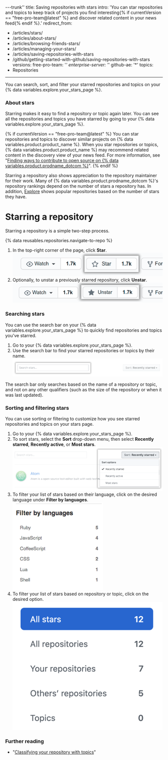 ---trunk''
title: Saving repositories with stars
intro: 'You can star repositories and topics to keep track of projects you find interesting{% if currentVersion == "free-pro-team@latest" %} and discover related content in your news feed{% endif %}.'
redirect_from:
  - /articles/stars/
  - /articles/about-stars/
  - /articles/browsing-friends-stars/
  - /articles/managing-your-stars/
  - /articles/saving-repositories-with-stars
  - /github/getting-started-with-github/saving-repositories-with-stars
versions:
  free-pro-team: '*'
  enterprise-server: '*'
  github-ae: '*'
topics:
  - Repositories
---
You can search, sort, and filter your starred repositories and topics on your {% data variables.explore.your_stars_page %}.

### About stars

Starring makes it easy to find a repository or topic again later. You can see all the repositories and topics you have starred by going to your {% data variables.explore.your_stars_page %}.

{% if currentVersion == "free-pro-team@latest" %}
You can star repositories and topics to discover similar projects on {% data variables.product.product_name %}. When you star repositories or topics, {% data variables.product.product_name %} may recommend related content in the discovery view of your news feed. For more information, see "[Finding ways to contribute to open source on {% data variables.product.prodname_dotcom %}](/github/getting-started-with-github/finding-ways-to-contribute-to-open-source-on-github)".
{% endif %}

Starring a repository also shows appreciation to the repository maintainer for their work. Many of {% data variables.product.prodname_dotcom %}'s repository rankings depend on the number of stars a repository has. In addition, [Explore](https://github.com/explore) shows popular repositories based on the number of stars they have.

# Starring a repository

Starring a repository is a simple two-step process.

{% data reusables.repositories.navigate-to-repo %}
1. In the top-right corner of the page, click **Star**.
![Starring a repository](/assets/images/help/stars/starring-a-repository.png)
1. Optionally, to unstar a previously starred repository, click **Unstar**.
![Untarring a repository](/assets/images/help/stars/unstarring-a-repository.png)

### Searching stars

You can use the search bar on your {% data variables.explore.your_stars_page %} to quickly find repositories and topics you've starred.

1. Go to your {% data variables.explore.your_stars_page %}.
1. Use the search bar to find your starred repositories or topics by their name.
![Searching through stars](/assets/images/help/stars/stars_search_bar.png)

The search bar only searches based on the name of a repository or topic, and not on any other qualifiers (such as the size of the repository or when it was last updated).

### Sorting and filtering stars

You can use sorting or filtering to customize how you see starred repositories and topics on your stars page.

1. Go to your {% data variables.explore.your_stars_page %}.
1. To sort stars, select the **Sort** drop-down menu, then select **Recently starred**, **Recently active**, or **Most stars**.
![Sorting stars](/assets/images/help/stars/stars_sort_menu.png)
1. To filter your list of stars based on their language, click on the desired language under **Filter by languages**.
![Filter stars by language](/assets/images/help/stars/stars_filter_language.png)
1. To filter your list of stars based on repository or topic, click on the desired option.
![Filter stars by topic](/assets/images/help/stars/stars_filter_topic.png)

### Further reading

- "[Classifying your repository with topics](/articles/classifying-your-repository-with-topics)"
